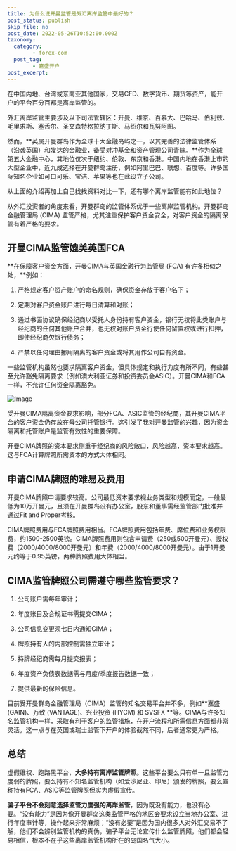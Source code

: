 ```yaml
---
title: 为什么说开曼监管是外汇离岸监管中最好的？
post_status: publish
skip_file: no
post_date: 2022-05-26T10:52:00.000Z
taxonomy:
  category:
        - forex-com
  post_tag:
        - 嘉盛开户
post_excerpt: 
---
```

在中国内地、台湾或东南亚其他国家，交易CFD、数字货币、期货等资产，能开户的平台百分百都是离岸监管的。

外汇离岸监管主要涉及以下司法管辖区：开曼、维京、百慕大、巴哈马、伯利兹、毛里求斯、塞舌尔、圣文森特格拉纳丁斯、马绍尔和瓦努阿图。

然而，**英属开曼群岛作为全球十大金融岛屿之一，以其完善的法律监管体系（沿袭英国）和发达的金融业，备受对冲基金和资产管理公司青睐。**作为全球第五大金融中心，其地位仅次于纽约、伦敦、东京和香港。中国内地在香港上市的大型企业中，近九成选择在开曼群岛注册，例如阿里巴巴、联想、百度等。许多国际知名企业如可口可乐、宝洁、苹果等也在此设立子公司。

从上面的介绍再加上自己找找资料对比一下，还有哪个离岸监管能有如此地位？

从外汇投资者的角度来看，开曼群岛的监管体系优于一些离岸监管机构。开曼群岛金融管理局 (CIMA) 监管严格，尤其注重保护客户资金安全，对客户资金的隔离保管有着严格的要求。

## 开曼CIMA监管媲美英国FCA

**在保障客户资金方面，开曼CIMA与英国金融行为监管局 (FCA) 有许多相似之处，**例如：

1. 严格规定客户资产账户的命名规则，确保资金存放于客户名下；

1. 定期对客户资金账户进行每日清算和对账；

1. 通过书面协议确保经纪商以受托人身份持有客户资金，银行无权将此类账户与经纪商的任何其他账户合并，也无权对账户资金行使任何留置权或进行扣押，即使经纪商欠银行债务；

1. 严禁以任何理由挪用隔离的客户资金或将其用作公司自有资金。

一些监管机构虽然也要求隔离客户资金，但具体规定和执行力度有所不同，有些甚至允许豁免隔离要求（例如澳大利亚证券和投资委员会ASIC）。开曼CIMA和FCA一样，不允许任何资金隔离豁免。

![Image](https://prod-files-secure.s3.us-west-2.amazonaws.com/39ed1227-6d7d-4570-be36-9ccd4a2c4241/bd849744-3fcb-4a37-8312-357962c8f065/image.png?X-Amz-Algorithm=AWS4-HMAC-SHA256&X-Amz-Content-Sha256=UNSIGNED-PAYLOAD&X-Amz-Credential=ASIAZI2LB4663TSJWZ6Z%2F20250713%2Fus-west-2%2Fs3%2Faws4_request&X-Amz-Date=20250713T161349Z&X-Amz-Expires=3600&X-Amz-Security-Token=IQoJb3JpZ2luX2VjEP7%2F%2F%2F%2F%2F%2F%2F%2F%2F%2FwEaCXVzLXdlc3QtMiJGMEQCIBn3US42DsBnWf4rsAdweaurxzuROLodsSXJZDGWnI%2F%2BAiAG4Oh6zEr5AxarZ%2BYb5cKiZzwNTygg2cVewZ%2Fspgl2%2Byr%2FAwgXEAAaDDYzNzQyMzE4MzgwNSIMOyWr5vMwiZ4DewS%2BKtwDv2ra6epOi6wZW%2F7yYJb3GSgHiEhm8Tapgz79SpPfFddHZyHYuCFZlunlBNhQ9uEumcy7Fvc%2FyKshER4Hwh4vtY4Mz0KFRwVjsos8HqW4woyY7n3S8bjPZvdG6gnHIMjgwndhEeK9vPxFSWF5m4XzL9ntLspwJ7SbtG%2F43IkT4OO5Jp2jWxIShIFS%2BB6%2Bq8euqHy4lhUMEAkzSSYprUKqlWJ6413Jvqh0g1vObLlkxWtcl4j6d9b2ojIlkGKh%2Fi0U0EpFL%2FkK6KsLbFHTzNaxg6LZuwVKo0LDyiL8QxuSJvLZwbERo7N5Z6Rr78qm9SHNq%2Bs2%2BAbH669GxbH16s2b7cMEiah5AMTwXqlRggHTMWuad4Eu8y%2FlaU8jSB8phSt9EeUPOee61L9CFBk7ssK3YRaIFhsVZIACbd6876CRV4GU49k%2BAxFE9cy5bpjus3s3WR4EVaOQB%2Fu2d2v9a0APO9uN1zW%2FofrBaB%2BC0EdtadBouJR9QRRjQylQTgUE8%2BIUqNFke82vu8%2B61xN22nq8ArKifc4KnKcUnFWNkO6grqao2o675iP5higxbNTwp%2BnhG9OaiEH2eH%2FcuWtah26sn9AUjbv5mO5ZhNq16cDnuiOFou4dzq4AnrQW0Qgw2%2FrOwwY6pgGFsrnSB1ZTCc7Fw%2FGnLDcl6%2BDRHBZ%2BMs%2FF%2BOOksujwiK83K%2FTvSHDvAp%2BilhorHtljoZSt8EQJEbvIADGsASF7DWZb97so3ZMHbuOHjymZ5on%2FxHB%2FlDWQFC1a%2BZ%2FeMr%2FPvceoPOpb2%2FUk%2FT6Bx4Z%2BF9ZsU1JWKBO%2BaKFKqVPNVmlbH%2FJGZ%2FtndcrSSaaQHB9dtCbXEFPpe03tkVz%2BAVJnDernbR0c&X-Amz-Signature=bbe75370fca14d9e6eec00913c9f89818c4fe001e3eede9aa8efd4d0e7bfa40a&X-Amz-SignedHeaders=host&x-amz-checksum-mode=ENABLED&x-id=GetObject)

受开曼CIMA隔离资金要求影响，部分FCA、ASIC监管的经纪商，其开曼CIMA平台的客户资金仍存放在母公司托管银行。这引发了我对开曼监管的兴趣，因为资金隔离和托管账户是监管有效性的重要保障。

开曼CIMA牌照的资本要求侧重于经纪商的风险敞口，风险越高，资本要求越高。这与FCA计算牌照所需资本的方式大体相同。

## **申请CIMA牌照的难易及费用**

开曼CIMA牌照申请要求较高。公司最低资本要求视业务类型和规模而定，一般最低为10万开曼元，且须在开曼群岛设有办公室，股东和董事需经监管部门批准并通过Fit and Proper考核。

CIMA牌照费用与FCA牌照费用相当。FCA牌照费用包括年费、席位费和业务权限费，约1500-2500英镑。CIMA牌照费用则包含申请费（250或500开曼元）、授权费（2000/4000/8000开曼元）和年费（2000/4000/8000开曼元）。由于1开曼元约等于0.95英镑，两种牌照费用大体相当。

## CIMA监管牌照公司需遵守哪些监管要求？

1. 公司账户需每年审计；

1. 年度账目及合规证书需提交CIMA；

1. 公司信息变更须七日内通知CIMA；

1. 牌照持有人的内部控制需独立审计；

1. 持牌经纪商需每月提交报表；

1. 年度资产负债表数据需与月度/季度报告数据一致；

1. 提供最新的保险信息。

目前受开曼群岛金融管理局（CIMA）监管的知名交易平台并不多，例如**嘉盛 (GAIN)、万致 (VANTAGE)、兴业投资 (HYCM) 和 SVSFX **等。CIMA与许多知名监管机构一样，采取有利于客户的监管措施，在开户流程和所需信息方面都非常灵活。这一点与在英国或瑞士监管下开户的体验截然不同，后者通常更为严格。

## 总结

虚假维权、跑路黑平台，**大多持有离岸监管牌照**。这些平台要么只有单一且监管力度弱的牌照，要么持有不知名监管机构（如爱沙尼亚、印尼）颁发的牌照，要么宣称持有FCA、ASIC等监管牌照但实为虚假宣传。

**骗子平台不会刻意选择监管力度强的离岸监管**，因为既没有能力，也没有必要。“没有能力”是因为像开曼群岛这类监管严格的地区会要求设立当地办公室、进行年度审计等，操作起来非常麻烦；“没有必要”是因为国内很多人对外汇交易不了解，他们不会辨别监管机构的真伪，骗子平台无论宣传什么监管牌照，他们都会轻易相信，根本不在乎这些离岸监管机构所在的岛国名气大小。